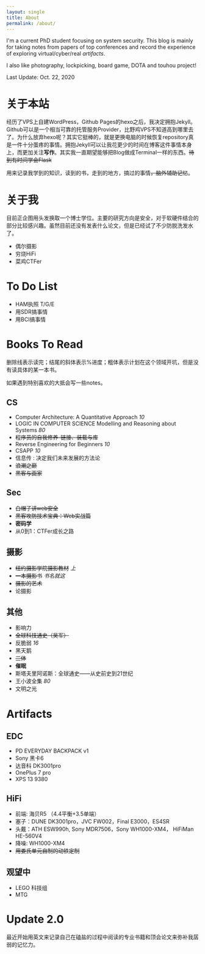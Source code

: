 ```yaml
---
layout: single
title: About
permalink: /about/
---
```


I'm a current PhD student focusing on system security. This blog is mainly for taking notes from papers of top conferences and record the experience of exploring virtual/cyber/real *artifacts*.

I also like photography, lockpicking, board game, DOTA and touhou project!

Last Update: Oct. 22, 2020

# 关于本站

经历了VPS上自建WordPress，Github Pages的hexo之后，我决定拥抱Jekyll。Github可以是一个相当可靠的托管服务Provider，比野鸡VPS不知道高到哪里去了。为什么放弃hexo呢？其实它挺棒的，就是更换电脑的时候恢复repository真是一件十分蛋疼的事情。拥抱Jekyll可以让我花更少的时间在博客这件事情本身上，而更加关注**写作**。其实我一直期望能够把Blog做成Terminal一样的东西。~~待到有时间学会Flask~~

用来记录我学到的知识，读到的书，走到的地方，搞过的事情~~，脑外辅助记忆~~。

# 关于我

目前正企图用头发换取一个博士学位。主要的研究方向是安全，对于软硬件结合的部分比较感兴趣。虽然目前还没有发表什么论文，但是已经试了不少防脱洗发水了。

- 偶尔摄影
- 穷烧HiFi
- 菜鸡CTFer

# To Do List

- HAM执照 T/G/E
- 用SDR搞事情
- 用BCI搞事情

# Books To Read

删除线表示读完；结尾的斜体表示%进度；粗体表示计划在这个领域开坑，但是没有读具体的某一本书。

如果遇到特别喜欢的大抵会写一些notes。

## CS

- Computer Architecture: A Quantitative Approach *10*
- LOGIC IN COMPUTER SCIENCE Modelling and Reasoning about Systems *80*
- ~~程序员的自我修养-链接、装载与库~~
- Reverse Engineering for Beginners *10*
- CSAPP *10*
- 信息传 : 决定我们未来发展的方法论
- ~~浪潮之巅~~
- ~~黑客与画家~~

## Sec

- ~~白帽子讲web安全~~
- ~~黑客攻防技术宝典：Web实战篇~~
- **密码学**
- 从0到1：CTFer成长之路

## 摄影

- ~~纽约摄影学院摄影教材~~ *上*
- ~~一本摄影书~~ *书名就这*
- ~~摄影的艺术~~
- 论摄影

## 其他

- 影响力
- ~~全球科技通史（吴军）~~
- 反脆弱 *16*
- 黑天鹅
- ~~三体~~
- **催眠**
- 斯塔夫里阿诺斯：全球通史——从史前史到21世纪
- 王小波全集 *80*
- 文明之光

# Artifacts

## EDC

- PD EVERYDAY BACKPACK v1
- Sony 黑卡6
- 达音科 DK3001pro
- OnePlus 7 pro
- XPS 13 9380

## HiFi

- 前端: 海贝R5 （4.4平衡+3.5单端）
- 塞子：DUNE DK3001pro，JVC FW002，Final E3000，ES4SR
- 头戴：ATH ESW990h, Sony MDR7506，Sony WH1000-XM4， HiFiMan HE-560V4
- 降噪: WH1000-XM4
- ~~用娄氏单元自制的动铁定制~~

## 观望中

- LEGO 科技组
- MTG

# Update 2.0

最近开始用英文来记录自己在磕盐的过程中阅读的专业书籍和顶会论文来弥补我孱弱的记忆力。
